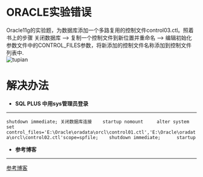 # ORACLE实验错误
Oracle11g的实验题，为数据库添加一个多路复用的控制文件control03.ctl。照着书上的步骤 关闭数据库 –> 复制一个控制文件到新位置并重命名 –> 编辑初始化参数文件中的CONTROL_FILES参数，将新添加的控制文件名称添加到控制文件列表中.   
![tupian](http://otcegvh8q.bkt.clouddn.com/201710301207.png)

# 解决办法
* **SQL PLUS 中用sys管理员登录**     
***
`
shutdown immediate; 关闭数据库连接   
startup nomount    
alter system set     control_files='E:\Oracle\oradata\orcl\control01.ctl','E:\Oracle\oradata\orcl\control02.ctl'scope=spfile;   
shutdown immediate;     
startup     
`
* **参考博客**   
***
[参考博客](https://blog.csdn.net/qq_34400232/article/details/78391925)
